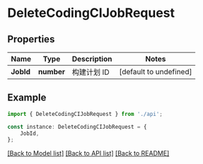 # DeleteCodingCIJobRequest


## Properties

Name | Type | Description | Notes
------------ | ------------- | ------------- | -------------
**JobId** | **number** | 构建计划 ID | [default to undefined]

## Example

```typescript
import { DeleteCodingCIJobRequest } from './api';

const instance: DeleteCodingCIJobRequest = {
    JobId,
};
```

[[Back to Model list]](../README.md#documentation-for-models) [[Back to API list]](../README.md#documentation-for-api-endpoints) [[Back to README]](../README.md)
